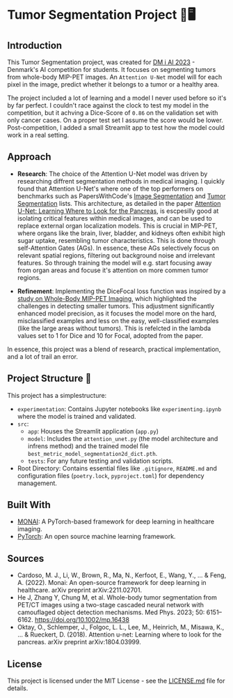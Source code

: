 # Tumor Segmentation Project 🧬🖥️

## Introduction
This Tumor Segmentation project, was created for [DM i AI 2023](https://github.com/amboltio/DM-i-AI-2023/tree/main/tumor-segmentation) - Denmark's AI competition for students. It focuses on segmenting tumors from whole-body MIP-PET images.
An `Attention U-Net` model will for each pixel in the image, predict whether it belongs to a tumor or a healthy area.

The project included a lot of learning and a model I never used before so it's by far perfect. I couldn't race against the clock to test my model in the competition, but it achving a Dice-Score of `0.86` on the validation set with only cancer cases. On a proper test set I assume the score would be lower. Post-competition, I added a small Streamlit app to test how the model could work in a real setting.

## Approach


- **Research**: The choice of the Attention U-Net model was driven by researching diffrent segmentation methods in medical imaging. I quickly found that Attention U-Net's where one of the top performers on benchmarks such as PapersWithCode's [Image Segmentation](https://paperswithcode.com/task/image-segmentation) and [Tumor Segmentation](https://paperswithcode.com/task/tumor-segmentation) lists. This architecture, as detailed in the paper [Attention U-Net: Learning Where to Look for the Pancreas](https://arxiv.org/abs/1804.03999), is escpesilly good at isolating critical features within medical images, and can be used to replace external organ localization models. This is crucial in MIP-PET, where organs like the brain, liver, bladder, and kidneys often exhibit high sugar uptake, resembling tumor characteristics. This is done through self-Attention Gates (AGs). In essence, these AGs selectively focus on relevant spatial regions, filtering out background noise and irrelevant features. So through training the model will e.g. start focusing away from organ areas and focuse it's attention on more commen tumor regions. 

- **Refinement**: Implementing the DiceFocal loss function was inspired by a [study on Whole-Body MIP-PET Imaging](https://aapm.onlinelibrary.wiley.com/doi/10.1002/mp.16438), which highlighted the challenges in detecting smaller tumors. This adjustment significantly enhanced model precision, as it focuses the model more on the hard, misclassified examples and less on the easy, well-classified examples (like the large areas without tumors). This is refelcted in the lambda values set to 1 for Dice and 10 for Focal, adopted from the paper.
  
In essence, this project was a blend of research, practical implementation, and a lot of trail an error.

## Project Structure 📂

This project has a simplestructure:

- `experimentation`: Contains Jupyter notebooks like `experimenting.ipynb` where the model is trained and validated.
- `src`:
  - `app`: Houses the Streamlit application (`app.py`)
  - `model`: Includes the `attention_unet.py` (the model architecture and infrens method) and the trained model file `best_metric_model_segmentation2d_dict.pth`.
  - `tests`: For any future testing and validation scripts.
- Root Directory: Contains essential files like `.gitignore`, `README.md` and configuration files (`poetry.lock`, `pyproject.toml`) for dependency management.

## Built With

- [MONAI](https://monai.io/): A PyTorch-based framework for deep learning in healthcare imaging.
- [PyTorch](https://pytorch.org/): An open source machine learning framework.

  
## Sources
- Cardoso, M. J., Li, W., Brown, R., Ma, N., Kerfoot, E., Wang, Y., ... & Feng, A. (2022). Monai: An open-source framework for deep learning in healthcare. arXiv preprint arXiv:2211.02701.
- He J, Zhang Y, Chung M, et al. Whole-body tumor segmentation from PET/CT images using a two-stage cascaded neural network with camouflaged object detection mechanisms. Med Phys. 2023; 50: 6151–6162. https://doi.org/10.1002/mp.16438
- Oktay, O., Schlemper, J., Folgoc, L. L., Lee, M., Heinrich, M., Misawa, K., ... & Rueckert, D. (2018). Attention u-net: Learning where to look for the pancreas. arXiv preprint arXiv:1804.03999.

## License

This project is licensed under the MIT License - see the [LICENSE.md](LICENSE.md) file for details.

